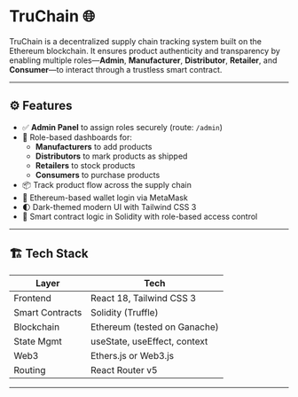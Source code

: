 # TruChain 🌐

TruChain is a decentralized supply chain tracking system built on the Ethereum blockchain. It ensures product authenticity and transparency by enabling multiple roles—**Admin**, **Manufacturer**, **Distributor**, **Retailer**, and **Consumer**—to interact through a trustless smart contract.

---

## ⚙️ Features

- ✅ **Admin Panel** to assign roles securely (route: `/admin`)
- 👥 Role-based dashboards for:
  - **Manufacturers** to add products
  - **Distributors** to mark products as shipped
  - **Retailers** to stock products
  - **Consumers** to purchase products
- 📦 Track product flow across the supply chain
- 🔐 Ethereum-based wallet login via MetaMask
- 🌓 Dark-themed modern UI with Tailwind CSS 3
- 📜 Smart contract logic in Solidity with role-based access control

---

## 🏗️ Tech Stack

| Layer        | Tech                        |
|--------------|-----------------------------|
| Frontend     | React 18, Tailwind CSS 3    |
| Smart Contracts | Solidity (Truffle)        |
| Blockchain   | Ethereum (tested on Ganache)|
| State Mgmt   | useState, useEffect, context |
| Web3         | Ethers.js or Web3.js        |
| Routing      | React Router v5             |

---